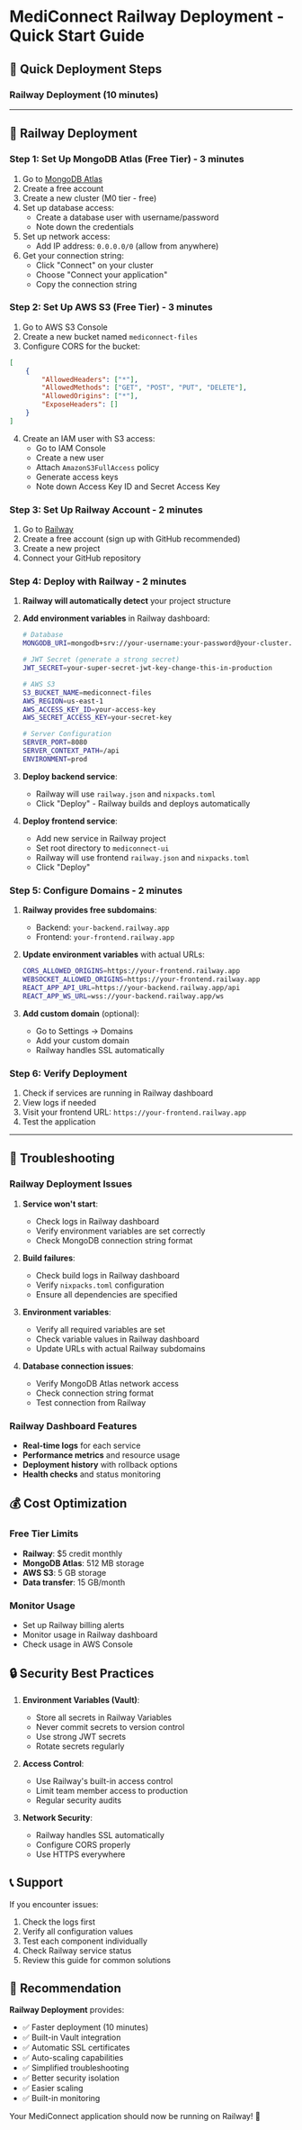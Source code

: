 # MediConnect Railway Deployment - Quick Start Guide

## 🚀 Quick Deployment Steps

### Railway Deployment (10 minutes)

---

## 🚂 Railway Deployment

### Step 1: Set Up MongoDB Atlas (Free Tier) - 3 minutes
1. Go to [MongoDB Atlas](https://www.mongodb.com/atlas)
2. Create a free account
3. Create a new cluster (M0 tier - free)
4. Set up database access:
   - Create a database user with username/password
   - Note down the credentials
5. Set up network access:
   - Add IP address: `0.0.0.0/0` (allow from anywhere)
6. Get your connection string:
   - Click "Connect" on your cluster
   - Choose "Connect your application"
   - Copy the connection string

### Step 2: Set Up AWS S3 (Free Tier) - 3 minutes
1. Go to AWS S3 Console
2. Create a new bucket named `mediconnect-files`
3. Configure CORS for the bucket:
```json
[
    {
        "AllowedHeaders": ["*"],
        "AllowedMethods": ["GET", "POST", "PUT", "DELETE"],
        "AllowedOrigins": ["*"],
        "ExposeHeaders": []
    }
]
```
4. Create an IAM user with S3 access:
   - Go to IAM Console
   - Create a new user
   - Attach `AmazonS3FullAccess` policy
   - Generate access keys
   - Note down Access Key ID and Secret Access Key

### Step 3: Set Up Railway Account - 2 minutes
1. Go to [Railway](https://railway.app)
2. Create a free account (sign up with GitHub recommended)
3. Create a new project
4. Connect your GitHub repository

### Step 4: Deploy with Railway - 2 minutes
1. **Railway will automatically detect** your project structure
2. **Add environment variables** in Railway dashboard:
   ```bash
   # Database
   MONGODB_URI=mongodb+srv://your-username:your-password@your-cluster.mongodb.net/mediconnect
   
   # JWT Secret (generate a strong secret)
   JWT_SECRET=your-super-secret-jwt-key-change-this-in-production
   
   # AWS S3
   S3_BUCKET_NAME=mediconnect-files
   AWS_REGION=us-east-1
   AWS_ACCESS_KEY_ID=your-access-key
   AWS_SECRET_ACCESS_KEY=your-secret-key
   
   # Server Configuration
   SERVER_PORT=8080
   SERVER_CONTEXT_PATH=/api
   ENVIRONMENT=prod
   ```

3. **Deploy backend service**:
   - Railway will use `railway.json` and `nixpacks.toml`
   - Click "Deploy" - Railway builds and deploys automatically

4. **Deploy frontend service**:
   - Add new service in Railway project
   - Set root directory to `mediconnect-ui`
   - Railway will use frontend `railway.json` and `nixpacks.toml`
   - Click "Deploy"

### Step 5: Configure Domains - 2 minutes
1. **Railway provides free subdomains**:
   - Backend: `your-backend.railway.app`
   - Frontend: `your-frontend.railway.app`

2. **Update environment variables** with actual URLs:
   ```bash
   CORS_ALLOWED_ORIGINS=https://your-frontend.railway.app
   WEBSOCKET_ALLOWED_ORIGINS=https://your-frontend.railway.app
   REACT_APP_API_URL=https://your-backend.railway.app/api
   REACT_APP_WS_URL=wss://your-backend.railway.app/ws
   ```

3. **Add custom domain** (optional):
   - Go to Settings → Domains
   - Add your custom domain
   - Railway handles SSL automatically

### Step 6: Verify Deployment
1. Check if services are running in Railway dashboard
2. View logs if needed
3. Visit your frontend URL: `https://your-frontend.railway.app`
4. Test the application

---

## 🔧 Troubleshooting

### Railway Deployment Issues

1. **Service won't start**:
   - Check logs in Railway dashboard
   - Verify environment variables are set correctly
   - Check MongoDB connection string format

2. **Build failures**:
   - Check build logs in Railway dashboard
   - Verify `nixpacks.toml` configuration
   - Ensure all dependencies are specified

3. **Environment variables**:
   - Verify all required variables are set
   - Check variable values in Railway dashboard
   - Update URLs with actual Railway subdomains

4. **Database connection issues**:
   - Verify MongoDB Atlas network access
   - Check connection string format
   - Test connection from Railway

### Railway Dashboard Features
- **Real-time logs** for each service
- **Performance metrics** and resource usage
- **Deployment history** with rollback options
- **Health checks** and status monitoring

## 💰 Cost Optimization

### Free Tier Limits
- **Railway**: $5 credit monthly
- **MongoDB Atlas**: 512 MB storage
- **AWS S3**: 5 GB storage
- **Data transfer**: 15 GB/month

### Monitor Usage
- Set up Railway billing alerts
- Monitor usage in Railway dashboard
- Check usage in AWS Console

## 🔒 Security Best Practices

1. **Environment Variables (Vault)**:
   - Store all secrets in Railway Variables
   - Never commit secrets to version control
   - Use strong JWT secrets
   - Rotate secrets regularly

2. **Access Control**:
   - Use Railway's built-in access control
   - Limit team member access to production
   - Regular security audits

3. **Network Security**:
   - Railway handles SSL automatically
   - Configure CORS properly
   - Use HTTPS everywhere

## 📞 Support

If you encounter issues:
1. Check the logs first
2. Verify all configuration values
3. Test each component individually
4. Check Railway service status
5. Review this guide for common solutions

## 🎯 Recommendation

**Railway Deployment** provides:
- ✅ Faster deployment (10 minutes)
- ✅ Built-in Vault integration
- ✅ Automatic SSL certificates
- ✅ Auto-scaling capabilities
- ✅ Simplified troubleshooting
- ✅ Better security isolation
- ✅ Easier scaling
- ✅ Built-in monitoring

Your MediConnect application should now be running on Railway! 🎉 